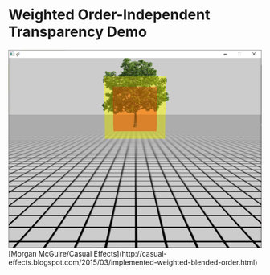 # Weighted Order-Independent Transparency Demo
<img src="https://github.com/ericfredericks/weighted-oit-demo/blob/main/img.png?raw=true" alt="Screenshot" width="600" />
<br />
[Morgan McGuire/Casual Effects](http://casual-effects.blogspot.com/2015/03/implemented-weighted-blended-order.html)
